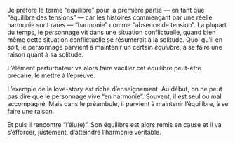 <!-- Page: Équilivre versus Harmonie -->

Je préfère le terme “équilibre” pour la première partie — en tant que “équilibre des tensions” — car les histoires commençant par une réelle harmonie sont rares —&nbsp;“harmonie” comme “absence de tension”. La plupart du temps, le personnage vit dans une situation conflictuelle, quand bien même cette situation conflictuelle se résumerait à la solitude. Quoi qu'il en soit, le personnage parvient à maintenir un certain *équilibre*, à se faire une raison quant à sa solitude.

L’élément perturbateur va alors faire vaciller cet équilibre peut-être précaire, le mettre à l’épreuve.

L’exemple de la love-story est riche d’enseignement. Au début, on ne peut pas dire que le personnage vive “en harmonie”. Souvent, il est seul ou mal accompagné. Mais dans le préambule, il parvient à maintenir l’équilibre, à se faire une raison.

Et puis il rencontre “l’élu(e)”. Son équilibre est alors remis en cause et il va s’efforcer, justement, d’atteindre l’harmonie véritable.
